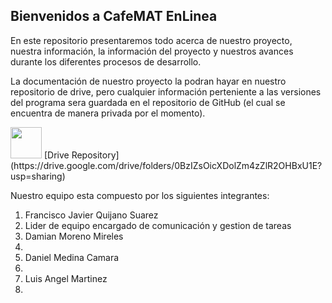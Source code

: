 ## Bienvenidos a CafeMAT EnLinea

En este repositorio presentaremos todo acerca de nuestro proyecto, nuestra información, la información del proyecto y nuestros avances durante los diferentes procesos de desarrollo.

La documentación de nuestro proyecto la podran hayar en nuestro repositorio de drive, pero cualquier información perteniente a las versiones del programa sera guardada en el repositorio de GitHub (el cual se encuentra de manera privada por el momento).

<img src="https://upload.wikimedia.org/wikipedia/commons/9/9b/Logo_of_Google_Drive.png" width="50" height="50"> 
[Drive Repository](https://drive.google.com/drive/folders/0BzIZsOicXDolZm4zZlR2OHBxU1E?usp=sharing)

Nuestro equipo esta compuesto por los siguientes integrantes:
1. Francisco Javier Quijano Suarez 
  1. Lider de equipo encargado de comunicación y gestion de tareas
2. Damian Moreno Mireles
  2. 
3. Daniel Medina Camara
  3. 
4. Luis Angel Martinez
  4.
